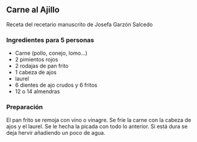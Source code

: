## Carne al Ajillo

Receta del recetario manuscrito de Josefa Garzón Salcedo

### Ingredientes para 5 personas

- Carne (pollo, conejo, lomo...)
- 2 pimientos rojos
- 2 rodajas de pan frito
- 1 cabeza de ajos
- laurel
- 6 dientes de ajo crudos y 6 fritos
- 12 o 14 almendras

### Preparación

El pan frito se remoja con vino o vinagre.
Se fríe la carne con la cabeza de ajos y el laurel.
Se le hecha la picada con todo lo anterior.
Si está dura se deja hervir añadiendo un poco de agua.


